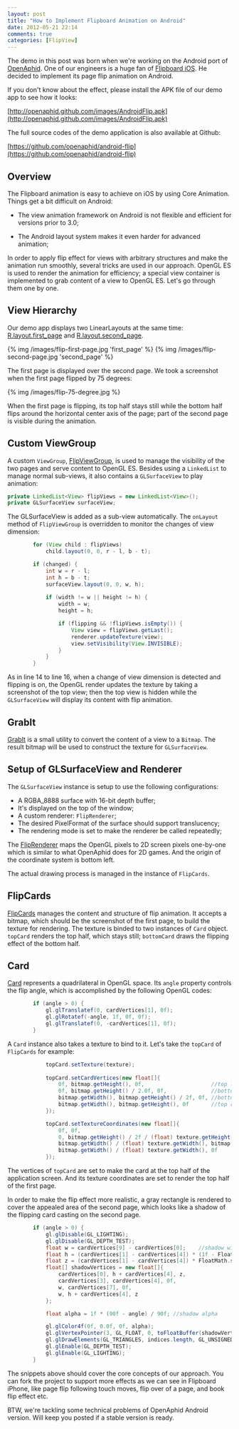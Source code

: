 ```yaml
---
layout: post
title: "How to Implement Flipboard Animation on Android"
date: 2012-05-21 22:14
comments: true
categories: [FlipView]
---
```


The demo in this post was born when we're working on the Android port of [OpenAphid](https://github.com/openaphid). One of our engineers is a huge fan of [Flipboard iOS](http://www.flipboard.com). He decided to implement its page flip animation on Android. 

If you don't know about the effect, please install the APK file of our demo app to see how it looks:
<!-- more -->

[http://openaphid.github.com/images/AndroidFlip.apk](http://openaphid.github.com/images/AndroidFlip.apk)

The full source codes of the demo application is also available at Github:

[https://github.com/openaphid/android-flip](https://github.com/openaphid/android-flip)

## Overview

The Flipboard animation is easy to achieve on iOS by using Core Animation. Things get a bit difficult on Android:

- The view animation framework on Android is not flexible and efficient for versions prior to 3.0;

- The Android layout system makes it even harder for advanced animation;

In order to apply flip effect for views with arbitrary structures and make the animation run smoothly, several tricks are used in our approach. OpenGL ES is used to render the animation for efficiency; a special view container is implemented to grab content of a view to OpenGL ES. Let's go through them one by one.

## View Hierarchy

Our demo app displays two LinearLayouts at the same time: [R.layout.first_page](https://github.com/openaphid/android-flip/blob/master/res/layout/first_page.xml) and [R.layout.second_page](https://github.com/openaphid/android-flip/blob/master/res/layout/second_page.xml).

{% img /images/flip-first-page.jpg 'first_page' %}
{% img /images/flip-second-page.jpg 'second_page' %}

The first page is displayed over the second page. We took a screenshot when the first page flipped by 75 degrees:

{% img /images/flip-75-degree.jpg %}

When the first page is flipping, its top half stays still while the bottom half flips around the horizontal center axis of the page; part of the second page is visible during the animation.

## Custom ViewGroup

A custom `ViewGroup`, [FlipViewGroup](https://github.com/openaphid/android-flip/blob/master/src/com/aphidmobile/flip/FlipViewGroup.java), is used to manage the visibility of the two pages and serve content to OpenGL ES. Besides using a `LinkedList` to manage normal sub-views, it also contains a `GLSurfaceView` to play animation:

```java
private LinkedList<View> flipViews = new LinkedList<View>();
private GLSurfaceView surfaceView;
```

The GLSurfaceView is added as a sub-view automatically. The `onLayout` method of `FlipViewGroup` is overridden to monitor the changes of view dimension:

```java
		for (View child : flipViews)
			child.layout(0, 0, r - l, b - t);

		if (changed) {
			int w = r - l;
			int h = b - t;
			surfaceView.layout(0, 0, w, h);
			
			if (width != w || height != h) {
				width = w;
				height = h;

				if (flipping && !flipViews.isEmpty()) {
					View view = flipViews.getLast(); 
					renderer.updateTexture(view);
					view.setVisibility(View.INVISIBLE);
				}
			}
		}
```

As in line 14 to line 16, when a change of view dimension is detected and flipping is on, the OpenGL render updates the texture by taking a screenshot of the top view; then the top view is hidden while the `GLSurfaceView` will display its content with flip animation.

## GrabIt

[GrabIt](https://github.com/openaphid/android-flip/blob/master/src/com/aphidmobile/flip/GrabIt.java) is a small utility to convert the content of a view to a `Bitmap`. The result bitmap will be used to construct the texture for `GLSurfaceView`.

## Setup of GLSurfaceView and Renderer

The `GLSurfaceView` instance is setup to use the following configurations:

- A RGBA_8888 surface with 16-bit depth buffer;
- It's displayed on the top of the window;
- A custom renderer: `FlipRenderer`;
- The desired PixelFormat of the surface should support translucency;
- The rendering mode is set to make the renderer be called repeatedly;

The [FlipRenderer](https://github.com/openaphid/android-flip/blob/master/src/com/aphidmobile/flip/FlipRenderer.java) maps the OpenGL pixels to 2D screen pixels one-by-one which is similar to what OpenAphid does for 2D games. And the origin of the coordinate system is bottom left.

The actual drawing process is managed in the instance of `FlipCards`.

## FlipCards

[FlipCards](https://github.com/openaphid/android-flip/blob/master/src/com/aphidmobile/flip/FlipCards.java) manages the content and structure of flip animation. It accepts a bitmap, which should be the screenshot of the first page, to build the texture for rendering. The texture is binded to two instances of `Card` object. `topCard` renders the top half, which stays still; `bottomCard` draws the flipping effect of the bottom half.

## Card

[Card](https://github.com/openaphid/android-flip/blob/master/src/com/aphidmobile/flip/Card.java) represents a quadrilateral in OpenGL space. Its `angle` property controls the flip angle, which is accomplished by the following OpenGL codes:

```java
		if (angle > 0) {
			gl.glTranslatef(0, cardVertices[1], 0f);
			gl.glRotatef(-angle, 1f, 0f, 0f);
			gl.glTranslatef(0, -cardVertices[1], 0f);
		}
```

A `Card` instance also takes a texture to bind to it. Let's take the `topCard` of `FlipCards` for example:

```java
			topCard.setTexture(texture);
		
			topCard.setCardVertices(new float[]{
				0f, bitmap.getHeight(), 0f,                     //top left
				0f, bitmap.getHeight() / 2.0f, 0f,              //bottom left
				bitmap.getWidth(), bitmap.getHeight() / 2f, 0f, //bottom right
				bitmap.getWidth(), bitmap.getHeight(), 0f       //top right
			});

			topCard.setTextureCoordinates(new float[]{
				0f, 0f,
				0, bitmap.getHeight() / 2f / (float) texture.getHeight(),
				bitmap.getWidth() / (float) texture.getWidth(), bitmap.getHeight() / 2f / (float) texture.getHeight(),
				bitmap.getWidth() / (float) texture.getWidth(), 0f
			});
```

The vertices of `topCard` are set to make the card at the top half of the application screen. And its texture coordinates are set to render the top half of the first page.

In order to make the flip effect more realistic, a gray rectangle is rendered to cover the appealed area of the second page, which looks like a shadow of the flipping card casting on the second page.

```java
		if (angle > 0) {
			gl.glDisable(GL_LIGHTING);
			gl.glDisable(GL_DEPTH_TEST);
			float w = cardVertices[9] - cardVertices[0];	//shadow width
			float h = (cardVertices[1] - cardVertices[4]) * (1f - FloatMath.cos(d2r(angle))); //shadow height
			float z = (cardVertices[1] - cardVertices[4]) * FloatMath.sin(d2r(angle));	//z index of the top side of shadow
			float[] shadowVertices = new float[]{
				cardVertices[0], h + cardVertices[4], z,
				cardVertices[3], cardVertices[4], 0f,
				w, cardVertices[7], 0f,
				w, h + cardVertices[4], z
			};

			float alpha = 1f * (90f - angle) / 90f;	//shadow alpha

			gl.glColor4f(0f, 0.0f, 0f, alpha);
			gl.glVertexPointer(3, GL_FLOAT, 0, toFloatBuffer(shadowVertices));
			gl.glDrawElements(GL_TRIANGLES, indices.length, GL_UNSIGNED_SHORT, indexBuffer);
			gl.glEnable(GL_DEPTH_TEST);
			gl.glEnable(GL_LIGHTING);
		}
```

The snippets above should cover the core concepts of our approach. You can fork the project to support more effects as we can see in Flipboard iPhone, like page flip following touch moves, flip over of a page, and book flip effect etc. 

BTW, we're tackling some technical problems of OpenAphid Android version. Will keep you posted if a stable version is ready.
